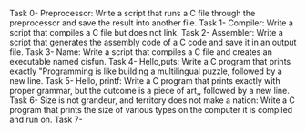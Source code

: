 Task 0- Preprocessor: Write a script that runs a C file through the preprocessor and save the result into another file.
Task 1- Compiler: Write a script that compiles a C file but does not link.
Task 2- Assembler: Write a script that generates the assembly code of a C code and save it in an output file.
Task 3- Name: Write a script that compiles a C file and creates an executable named cisfun.
Task 4- Hello,puts: Write a C program that prints exactly "Programming is like building a multilingual puzzle, followed by a new line.
Task 5- Hello, printf: Write a C program that prints exactly with proper grammar, but the outcome is a piece of art,, followed by a new line.
Task 6- Size is not grandeur, and territory does not make a nation: Write a C program that prints the size of various types on the computer it is compiled and run on.
Task 7- 
